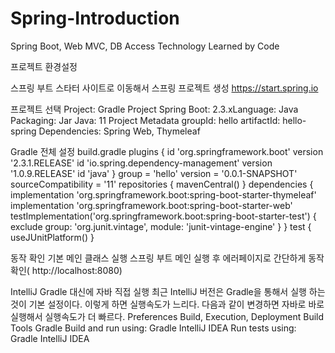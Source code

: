 # Spring-Introduction
Spring Boot, Web MVC, DB Access Technology Learned by Code

프로젝트 환경설정

스프링 부트 스타터 사이트로 이동해서 스프링 프로젝트 생성
https://start.spring.io

프로젝트 선택
Project: Gradle Project
Spring Boot: 2.3.xLanguage: Java
Packaging: Jar
Java: 11
Project Metadata
groupId: hello
artifactId: hello-spring
Dependencies: Spring Web, Thymeleaf

Gradle 전체 설정
build.gradle
plugins {
id 'org.springframework.boot' version '2.3.1.RELEASE'
id 'io.spring.dependency-management' version '1.0.9.RELEASE'
id 'java'
}
group = 'hello'
version = '0.0.1-SNAPSHOT'
sourceCompatibility = '11'
repositories {
mavenCentral()
}
dependencies {
implementation 'org.springframework.boot:spring-boot-starter-thymeleaf'
implementation 'org.springframework.boot:spring-boot-starter-web'
testImplementation('org.springframework.boot:spring-boot-starter-test') {
exclude group: 'org.junit.vintage', module: 'junit-vintage-engine'
}
}
test {
useJUnitPlatform()
}

동작 확인
기본 메인 클래스 실행
스프링 부트 메인 실행 후 에러페이지로 간단하게 동작 확인( http://localhost:8080)

IntelliJ Gradle 대신에 자바 직접 실행
최근 IntelliJ 버전은 Gradle을 통해서 실행 하는 것이 기본 설정이다. 이렇게 하면 실행속도가 느리다. 
다음과 같이 변경하면 자바로 바로 실행해서 실행속도가 더 빠르다.
Preferences Build, Execution, Deployment Build Tools Gradle
Build and run using: Gradle IntelliJ IDEA
Run tests using: Gradle IntelliJ IDEA
